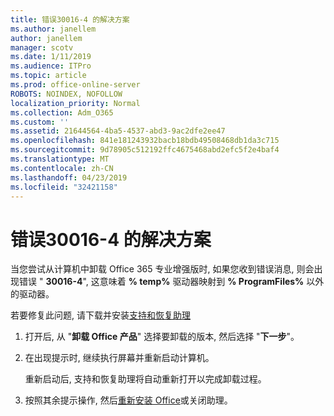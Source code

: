 ```yaml
---
title: 错误30016-4 的解决方案
ms.author: janellem
author: janellem
manager: scotv
ms.date: 1/11/2019
ms.audience: ITPro
ms.topic: article
ms.prod: office-online-server
ROBOTS: NOINDEX, NOFOLLOW
localization_priority: Normal
ms.collection: Adm_O365
ms.custom: ''
ms.assetid: 21644564-4ba5-4537-abd3-9ac2dfe2ee47
ms.openlocfilehash: 841e181243932bacb18bdb49508468db1da3c715
ms.sourcegitcommit: 9d78905c512192ffc4675468abd2efc5f2e4baf4
ms.translationtype: MT
ms.contentlocale: zh-CN
ms.lasthandoff: 04/23/2019
ms.locfileid: "32421158"
---
```

# <a name="solutions-for-error-30016-4"></a>错误30016-4 的解决方案


当您尝试从计算机中卸载 Office 365 专业增强版时, 如果您收到错误消息, 则会出现错误 " **30016-4**", 这意味着 **% temp%** 驱动器映射到 **% ProgramFiles%** 以外的驱动器。
  
若要修复此问题, 请下载并安装[支持和恢复助理](https://aka.ms/SARA-OfficeUninstall-Alchemy)
  
1. 打开后, 从 "**卸载 Office 产品**" 选择要卸载的版本, 然后选择 "**下一步**"。 
    
2. 在出现提示时, 继续执行屏幕并重新启动计算机。
    
    重新启动后, 支持和恢复助理将自动重新打开以完成卸载过程。
    
3. 按照其余提示操作, 然后[重新安装 Office](https://portal.office.com/OLS/MySoftware.aspx)或关闭助理。 
    

